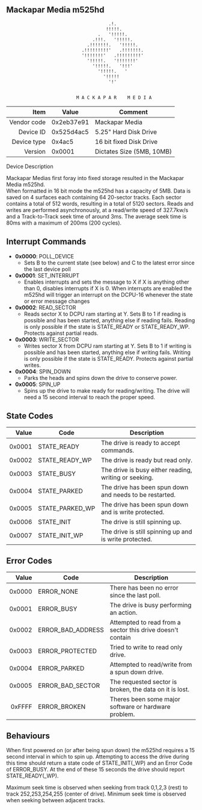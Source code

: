 Mackapar Media m525hd
----

```
                                      .!.
                                     !!!!!.
                                  .   '!!!!!.
                                .!!!.   '!!!!!.
                              .!!!!!!!.   '!!!!!.
                            .!!!!!!!!!'   .!!!!!!!.
                            '!!!!!!!'   .!!!!!!!!!'
                              '!!!!!.   '!!!!!!!'
                                '!!!!!.   '!!!'
                                  '!!!!!.   '
                                    '!!!!!
                                      '!'


                          M A C K A P A R    M E D I A
```

|     Item       |   Value    |   Comment
| -------------: | ---------- | ----------------
|    Vendor code | 0x2eb37e91 | Mackapar Media
|      Device ID | 0x525d4ac5 | 5.25" Hard Disk Drive 
|    Device type | 0x4ac5     | 16 bit fixed Disk Drive
|        Version | 0x0001     | Dictates Size (5MB, 10MB)

Device Description

Mackapar Medias first foray into fixed storage resulted in the Mackapar Media m525hd.  
When formatted in 16 bit mode the m525hd has a capacity of 5MB. Data is saved on 4 
surfaces each containing 64 20-sector tracks. Each sector contains a total of 
512 words, resulting in a total of 5120 sectors.
Reads and writes are performed asynchronously, at a read/write speed of 327.7kw/s
and a Track-to-Track seek time of around 3ms. The average seek time is 80ms with a 
maximum of 200ms (200 cycles).  

Interrupt Commands
----

 - **0x0000**: POLL_DEVICE
	- Sets B to the current state (see below) and C to the latest error since the 
		last device poll
 - **0x0001**: SET_INTERRUPT
	- Enables interrupts and sets the message to X if X is anything other than 0,
		disables interrupts if X is 0.  When interrupts are enabled the m525hd will
		trigger an interrupt on the DCPU-16 whenever the state or error message 
		changes
 - **0x0002**: READ_SECTOR
	- Reads sector X to DCPU ram starting at Y. Sets B to 1 if reading is possible
		and has been started, anything else if reading fails.  Reading is only possible
		if the state is STATE_READY or STATE_READY_WP.  Protects against partial reads.
 - **0x0003**: WRITE_SECTOR
	- Writes sector X from DCPU ram starting at Y.  Sets B to 1 if writing is possible
		and has been started, anything else if writing fails.  Writing is only possible
		if the state is STATE_READY.  Protects against partial writes.
 - **0x0004**: SPIN_DOWN
	- Parks the heads and spins down the drive to conserve power. 
 - **0x0005**: SPIN_UP
	- Spins up the drive to make ready for reading/writing.  The drive will need a 15 
		second interval to reach the proper speed. 

State Codes
----
|   Value   |     Code       |  Description
| --------: | -------------- | ------------------
| 0x0001    | STATE_READY    | The drive is ready to accept commands.
| 0x0002    | STATE_READY_WP | The drive is ready but read only.
| 0x0003    | STATE_BUSY     | The drive is busy either reading, writing or seeking.
| 0x0004	| STATE_PARKED   | The drive has been spun down and needs to be restarted.
| 0x0005	| STATE_PARKED_WP| The drive has been spun down and is write protected.
| 0x0006	| STATE_INIT     | The drive is still spinning up.
| 0x0007	| STATE_INIT_WP	 | The drive is still spinning up and is write protected.
Error Codes
----
|   Value   |     Code          |  Description
| --------: | ----------------  | ------------------
| 0x0000    | ERROR_NONE        | There has been no error since the last poll.
| 0x0001    | ERROR_BUSY        | The drive is busy performing an action.
| 0x0002    | ERROR_BAD_ADDRESS | Attempted to read from a sector this drive doesn't contain
| 0x0003    | ERROR_PROTECTED   | Tried to write to read only drive.
| 0x0004    | ERROR_PARKED      | Attempted to read/write from a spun down drive.
| 0x0005    | ERROR_BAD_SECTOR  | The requested sector is broken, the data on it is lost.
| 0xFFFF	| ERROR_BROKEN	    | Theres been some major software or hardware problem.

Behaviours
----
 When first powered on (or after being spun down) the m525hd requires a 15 second interval in which to spin up.
 Attempting to access the drive during this time should return a state code of STATE_INIT(_WP) and an Error Code of 
 ERROR_BUSY.  At the end of these 15 seconds the drive should report STATE_READY(_WP).

 Maximum seek time is observed when seeking from track 0,1,2,3 (rest) to track 252,253,254,255 (center of drive).
 Minimum seek time is observed when seeking between adjacent tracks.